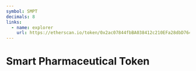 ```yaml
---
symbol: SMPT
decimals: 8
links:
  - name: explorer
    url: https://etherscan.io/token/0x2ac07844fbBA038412c210EFa28dbD764F5deF84
---
```


# Smart Pharmaceutical Token
